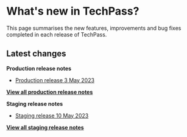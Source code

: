 # What's new in TechPass?

This page summarises the new features, improvements and bug fixes completed in each release of TechPass.

## Latest changes

**Production release notes**
- [Production release 3 May 2023](whats-new/production-release-notes?id=production-release-3-may-2023)

 [**View all production release notes**](/whats-new/production-release-notes)


**Staging release notes**
- [Staging release 10 May 2023](whats-new/staging-release-notes?id=staging-release-10-may-2023)

 [**View all staging release notes**](/whats-new/staging-release-notes)
